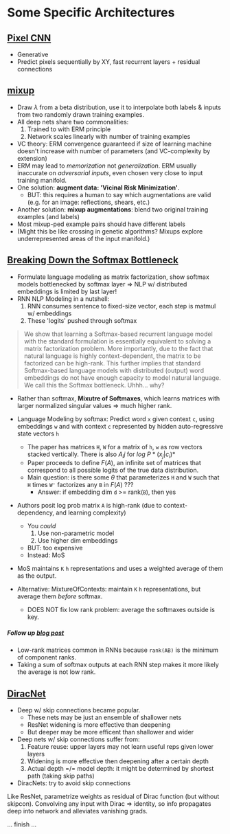 # Some Specific Architectures

## [Pixel CNN](https://arxiv.org/pdf/1601.06759.pdf)
  - Generative
  - Predict pixels sequentially by XY, fast recurrent layers + residual connections
 
## [mixup](https://arxiv.org/pdf/1710.09412.pdf)
  - Draw $\lambda$ from a beta distribution, use it to interpolate both labels & inputs from two randomly drawn training examples.
  - All deep nets share two commonalities:
  	1. Trained to with ERM principle
	2. Network scales linearly with number of training examples
  - VC theory: ERM convergence guaranteed if size of learning machine doesn't increase with number of parameters (and VC-complexity by extension)
  - ERM may lead to *memorization* not *generalization*. ERM usually inaccurate on *adversarial inputs*, even chosen very close to input training manifold.
  - One solution: __augment data: 'Vicinal Risk Minimization'__.
  	- BUT: this requires a human to say which augmentations are valid (e.g. for an image: reflections, shears, etc.)
  - Another solution: __mixup augmentations__: blend two original training examples (and labels)
  - Most mixup-ped example pairs should have different labels
  - (Might this be like crossing in genetic algorithms? Mixups explore underrepresented areas of the input manifold.)

## [Breaking Down the Softmax Bottleneck](https://arxiv.org/pdf/1711.03953.pdf)
  - Formulate language modeling as matrix factorization, show softmax models bottlenecked by softmax layer => NLP w/ distributed embeddings is limited by last layer!
  - RNN NLP Modeling in a nutshell:
  	1. RNN consumes sentence to fixed-size vector, each step is matmul w/ embeddings
	2. These 'logits' pushed through softmax
> We show that learning a Softmax-based recurrent language model with the standard formulation is essentially equivalent to solving a matrix factorization problem. More importantly, due to the fact that natural language is highly context-dependent, the matrix to be factorized can be high-rank. This further implies that standard Softmax-based language models with distributed (output) word embeddings do not have enough capacity to model natural language. We call this the Softmax bottleneck.
Uhhh... why?

  - Rather than softmax, __Mixutre of Softmaxes__, which learns matrices with larger normalized singular values => much higher rank.
  - Language Modeling by softmax: Predict word `x` given context `c`, using embeddings `w` and with context `c` represented by hidden auto-regressive state vectors `h`
  	- The paper has matrices `H`, `W` for a matrix of `h`, `w` as row vectors stacked vertically. There is also $A_ij$ for $log\ P*(x_j | c_i)$*
  	- Paper proceeds to define $F(A)$, an infinite set of matrices that correspond to all possible logits of the true data distribution.
	- Main question: is there some $\theta$ that parameterizes `H` and `W` such that `H` times `W'` factorizes any `B` in $F(A)$ ???
		- Answer: if embedding dim `d` >= rank(`B`), then yes

  - Authors posit log prob matrix `A` is high-rank (due to context-dependency, and learning complexity)
	  - You *could*
  		1. Use non-parametric model
		2. Use higher dim embeddings
	  - BUT: too expensive
	  - Instead: MoS
  - MoS maintains `K` `h` representations and uses a weighted average of them as the output.
  - Alternative: MixtureOfContexts: maintain `K` `h` representations, but average them *before* softmax.
  	- DOES NOT fix low rank problem: average the softmaxes outside is key.

##### Follow up [blog post](http://smerity.com/articles/2017/mixture_of_softmaxes.html)
  - Low-rank matrices common in RNNs because `rank(AB)` is the minimum of component ranks.
  - Taking a sum of softmax outputs at each RNN step makes it more likely the average is not low rank.



## [DiracNet](https://arxiv.org/pdf/1706.00388.pdf)
  - Deep w/ skip connections became popular.
  	- These nets may be just an ensemble of shallower nets
	- ResNet widening is more effective than deepening
	- But deeper may be more efficent than shallower and wider
  - Deep nets w/ skip connections suffer from:
  	1. Feature reuse: upper layers may not learn useful reps given lower layers
	2. Widening is more effective then deepening after a certain depth
	3. Actual depth =/= model depth: it might be determined by shortest path (taking skip paths)
  - DiracNets: try to avoid skip connections

Like ResNet, parametrize weights as residual of Dirac function (but without skipcon). Convolving any input with Dirac => identity, so info propagates deep into network and alleviates vanishing grads.

... finish ...

